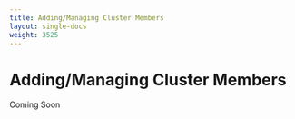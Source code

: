```yaml
---
title: Adding/Managing Cluster Members
layout: single-docs
weight: 3525
---
```

# Adding/Managing Cluster Members

Coming Soon
